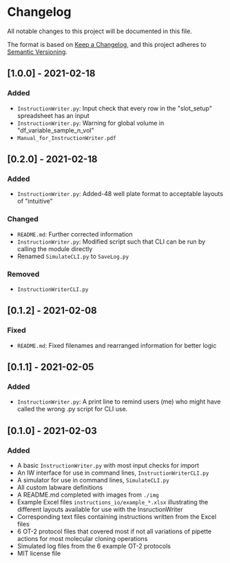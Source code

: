 # Changelog

All notable changes to this project will be documented in this file.

The format is based on [Keep a Changelog](https://keepachangelog.com/en/1.0.0/),
and this project adheres to [Semantic Versioning](https://semver.org/spec/v2.0.0.html).

## [1.0.0] - 2021-02-18
### Added
- `InstructionWriter.py`: Input check that every row in the "slot_setup" spreadsheet has an input
- `InstructionWriter.py`: Warning for global volume in "df_variable_sample_n_vol"
- `Manual_for_InstructionWriter.pdf`

## [0.2.0] - 2021-02-18
### Added
- `InstructionWriter.py`: Added-48 well plate format to acceptable layouts of "intuitive"
### Changed
- `README.md`: Further corrected information
- `InstructionWriter.py`: Modified script such that CLI can be run by calling the module directly
- Renamed `SimulateCLI.py` to `SaveLog.py`
### Removed
- `InstructionWriterCLI.py`

## [0.1.2] - 2021-02-08
### Fixed
- `README.md`: Fixed filenames and rearranged information for better logic

## [0.1.1] - 2021-02-05
### Added
- `InstructionWriter.py`: A print line to remind users (me) who might have called the wrong .py script for CLI use.

## [0.1.0] - 2021-02-03
### Added
- A basic `InstructionWriter.py` with most input checks for import
- An IW interface for use in command lines, `InstructionWriterCLI.py`
- A simulator for use in command lines, `SimulateCLI.py`
- All custom labware definitions
- A README.md completed with images from `./img`
- Example Excel files `instructions_io/example_*.xlsx` illustrating the different layouts available for use with the InsructionWriter
- Corresponding text files containing instructions written from the Excel files
- 6 OT-2 protocol files that covered most if not all variations of pipette actions for most molecular cloning operations
- Simulated log files from the 6 example OT-2 protocols
- MIT license file
